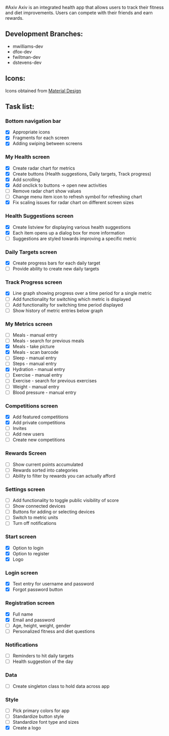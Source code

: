 #Axiv
Axiv is an integrated health app that allows users to track their fitness and
diet improvements. Users can compete with their friends and earn rewards.
## Development Branches:
* mwilliams-dev
* dfox-dev
* fwiltman-dev
* dstevens-dev
## Icons:
Icons obtained from [Material Design](https://material.io/tools/icons/)
## Task list:
### Bottom navigation bar
- [x] Appropriate icons
- [x] Fragments for each screen
- [x] Adding swiping between screens
### My Health screen
- [x] Create radar chart for metrics
- [x] Create buttons (Health suggestions, Daily targets, Track progress)
- [x] Add scrolling
- [x] Add onclick to buttons -> open new activities
- [ ] Remove radar chart show values
- [ ] Change menu item icon to refresh symbol for refreshing chart
- [x] Fix scaling issues for radar chart on different screen sizes
### Health Suggestions screen
- [x] Create listview for displaying various health suggestions
- [x] Each item opens up a dialog box for more information
- [ ] Suggestions are styled towards improving a specific metric
### Daily Targets screen
- [x] Create progress bars for each daily target
- [ ] Provide ability to create new daily targets
### Track Progress screen
- [x] Line graph showing progress over a time period for a single metric 
- [ ] Add functionality for switching which metric is displayed
- [ ] Add functionality for switching time period displayed
- [ ] Show history of metric entries below graph
### My Metrics screen
- [ ] Meals - manual entry
- [ ] Meals - search for previous meals
- [x] Meals - take picture
- [x] Meals - scan barcode
- [ ] Sleep - manual entry
- [ ] Steps - manual entry
- [x] Hydration - manual entry
- [ ] Exercise - manual entry
- [ ] Exercise - search for previous exercises
- [ ] Weight - manual entry
- [ ] Blood pressure - manual entry
### Competitions screen
- [x] Add featured competitions
- [x] Add private competitions
- [ ] Invites
- [ ] Add new users
- [ ] Create new competitions
### Rewards Screen
- [ ] Show current points accumulated
- [ ] Rewards sorted into categories
- [ ] Ability to filter by rewards you can actually afford
### Settings screen
- [ ] Add functionality to toggle public visibility of score
- [ ] Show connected devices
- [ ] Buttons for adding or selecting devices
- [ ] Switch to metric units
- [ ] Turn off notifications
### Start screen
- [x] Option to login
- [x] Option to register
- [x] Logo
### Login screen
- [x] Text entry for username and password
- [x] Forgot password button 
### Registration screen
- [x] Full name
- [x] Email and password
- [ ] Age, height, weight, gender
- [ ] Personalized fitness and diet questions
### Notifications
- [ ] Reminders to hit daily targets
- [ ] Health suggestion of the day
### Data
- [ ] Create singleton class to hold data across app
### Style
- [ ] Pick primary colors for app
- [ ] Standardize button style
- [ ] Standardize font type and sizes
- [x] Create a logo

